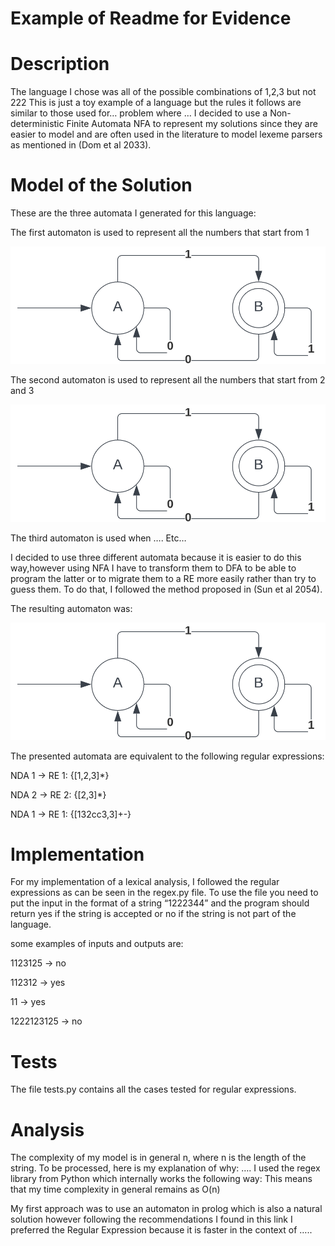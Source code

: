 # Example of Readme for Evidence

# Description
The language I chose was all of the possible combinations of 1,2,3 but not  222
This is just a toy example of a language but the rules it follows are similar to those used for… problem where … 
I decided to use a Non-deterministic Finite Automata  NFA to represent my solutions since they are easier to model and are often used in the literature to model lexeme parsers as mentioned in (Dom et al 2033). 

# Model of the Solution

These are the three  automata I generated for this language:

The first automaton  is used to represent all the numbers that start from 1


![NFA1](automata.png)
 
The second automaton is used to represent all the numbers that start from 2 and 3 

![NFA2](automata.png)

The third automaton is used when …. Etc… 

I decided to use three different automata because it is easier to do this way,however using NFA I have to transform them to DFA to be able to program the latter or to migrate them to a RE more easily rather than try to guess them. To do that, I followed the method proposed in  (Sun et al 2054).  

The resulting automaton was:

![NFA3](automata.png)

The presented automata are equivalent to the following regular expressions:

NDA 1 -> RE 1:
{[1,2,3]*}

NDA 2 -> RE 2:
{[2,3]*}

NDA 1 -> RE 1:
{[132cc3,3]+-}

# Implementation

For my implementation of a lexical analysis, I followed the regular expressions as can be seen in the regex.py file.
To use the file you need to put the input in the format of a string “1222344”  and the program should return yes if the string is accepted or no if the string is not part of the language.

some examples of inputs and outputs are: 
 
  1123125  -> no

  112312  -> yes

  11  -> yes

  1222123125  -> no

# Tests

The file tests.py contains all the cases tested for regular expressions. 

# Analysis

The complexity of my model is in general n, where n  is the length of the string. To be processed, here is my explanation of why:
….  I used the regex library from Python which internally works the following way:
This means that my time complexity in general remains as O(n) 

My first approach was to use an automaton in prolog which is also a natural solution however following the recommendations I found in this link I preferred the Regular Expression because it is faster in the context of …..
